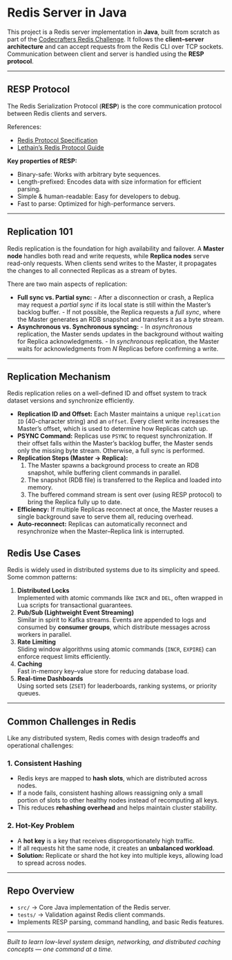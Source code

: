 <h1>Redis Server in Java</h1>

<p>
This project is a Redis server implementation in <strong>Java</strong>, built from scratch as part of the 
<a href="https://codecrafters.io/">Codecrafters Redis Challenge</a>.  
It follows the <strong>client–server architecture</strong> and can accept requests from the Redis CLI over TCP sockets. 
Communication between client and server is handled using the <strong>RESP protocol</strong>.
</p>

<hr />

<h2>RESP Protocol</h2>

<p>
The Redis Serialization Protocol (<strong>RESP</strong>) is the core communication protocol between Redis clients and servers.
</p>

<p>References:</p>
<ul>
  <li><a href="https://redis.io/docs/latest/develop/reference/protocol-spec/">Redis Protocol Specification</a></li>
  <li><a href="https://lethain.com/redis-protocol/">Lethain’s Redis Protocol Guide</a></li>
</ul>

<p><strong>Key properties of RESP:</strong></p>
<ul>
  <li>Binary-safe: Works with arbitrary byte sequences.</li>
  <li>Length-prefixed: Encodes data with size information for efficient parsing.</li>
  <li>Simple &amp; human-readable: Easy for developers to debug.</li>
  <li>Fast to parse: Optimized for high-performance servers.</li>
</ul>

<hr />

<h2>Replication 101</h2>

<p>
Redis replication is the foundation for high availability and failover. A <strong>Master node</strong> handles both read and write requests, 
while <strong>Replica nodes</strong> serve read-only requests. When clients send writes to the Master, it propagates the changes to all connected Replicas as a stream of bytes.
</p>

<p>There are two main aspects of replication:</p>
<ul>
  <li>
    <strong>Full sync vs. Partial sync:</strong>  
    - After a disconnection or crash, a Replica may request a <em>partial sync</em> if its local state is still within the Master’s backlog buffer.  
    - If not possible, the Replica requests a <em>full sync</em>, where the Master generates an RDB snapshot and transfers it as a byte stream.
  </li>
  <li>
    <strong>Asynchronous vs. Synchronous syncing:</strong>  
    - In <em>asynchronous</em> replication, the Master sends updates in the background without waiting for Replica acknowledgments.  
    - In <em>synchronous</em> replication, the Master waits for acknowledgments from <em>N</em> Replicas before confirming a write.
  </li>
</ul>

<hr />

<h2>Replication Mechanism</h2>

<p>
Redis replication relies on a well-defined ID and offset system to track dataset versions and synchronize efficiently.
</p>

<ul>
  <li>
    <strong>Replication ID and Offset:</strong>  
    Each Master maintains a unique <code>replication ID</code> (40-character string) and an <code>offset</code>.  
    Every client write increases the Master’s offset, which is used to determine how Replicas catch up.
  </li>
  <li>
    <strong>PSYNC Command:</strong>  
    Replicas use <code>PSYNC</code> to request synchronization. If their offset falls within the Master’s backlog buffer, the Master sends only the missing byte stream. Otherwise, a full sync is performed.
  </li>
  <li>
    <strong>Replication Steps (Master → Replica):</strong>
    <ol>
      <li>The Master spawns a background process to create an RDB snapshot, while buffering client commands in parallel.</li>
      <li>The snapshot (RDB file) is transferred to the Replica and loaded into memory.</li>
      <li>The buffered command stream is sent over (using RESP protocol) to bring the Replica fully up to date.</li>
    </ol>
  </li>
  <li>
    <strong>Efficiency:</strong>  
    If multiple Replicas reconnect at once, the Master reuses a single background save to serve them all, reducing overhead.
  </li>
  <li>
    <strong>Auto-reconnect:</strong>  
    Replicas can automatically reconnect and resynchronize when the Master–Replica link is interrupted.
  </li>
</ul>

<h2>Redis Use Cases</h2>

<p>
Redis is widely used in distributed systems due to its simplicity and speed. Some common patterns:
</p>

<ol>
  <li><strong>Distributed Locks</strong><br />
      Implemented with atomic commands like <code>INCR</code> and <code>DEL</code>, often wrapped in Lua scripts for transactional guarantees.
  </li>

  <li><strong>Pub/Sub (Lightweight Event Streaming)</strong><br />
      Similar in spirit to Kafka streams.  
      Events are appended to logs and consumed by <strong>consumer groups</strong>, which distribute messages across workers in parallel.
  </li>

  <li><strong>Rate Limiting</strong><br />
      Sliding window algorithms using atomic commands (<code>INCR</code>, <code>EXPIRE</code>) can enforce request limits efficiently.
  </li>

  <li><strong>Caching</strong><br />
      Fast in-memory key–value store for reducing database load.
  </li>

  <li><strong>Real-time Dashboards</strong><br />
      Using sorted sets (<code>ZSET</code>) for leaderboards, ranking systems, or priority queues.
  </li>
</ol>

<hr />

<h2>Common Challenges in Redis</h2>

<p>
Like any distributed system, Redis comes with design tradeoffs and operational challenges:
</p>

<h3>1. Consistent Hashing</h3>
<ul>
  <li>Redis keys are mapped to <strong>hash slots</strong>, which are distributed across nodes.</li>
  <li>If a node fails, consistent hashing allows reassigning only a small portion of slots to other healthy nodes instead of recomputing all keys.</li>
  <li>This reduces <strong>rehashing overhead</strong> and helps maintain cluster stability.</li>
</ul>

<h3>2. Hot-Key Problem</h3>
<ul>
  <li>A <strong>hot key</strong> is a key that receives disproportionately high traffic.</li>
  <li>If all requests hit the same node, it creates an <strong>unbalanced workload</strong>.</li>
  <li><strong>Solution:</strong> Replicate or shard the hot key into multiple keys, allowing load to spread across nodes.</li>
</ul>

<hr />

<h2>Repo Overview</h2>

<ul>
  <li><code>src/</code> → Core Java implementation of the Redis server.</li>
  <li><code>tests/</code> → Validation against Redis client commands.</li>
  <li>Implements RESP parsing, command handling, and basic Redis features.</li>
</ul>

<hr />

<p><em>Built to learn low-level system design, networking, and distributed caching concepts — one command at a time.</em></p>
